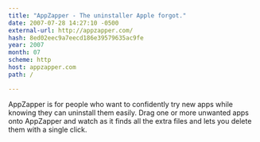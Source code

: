 ```yaml
---
title: "AppZapper - The uninstaller Apple forgot."
date: 2007-07-28 14:27:10 -0500
external-url: http://appzapper.com/
hash: 8ed02eec9a7eecd186e39579635ac9fe
year: 2007
month: 07
scheme: http
host: appzapper.com
path: /

---
```


AppZapper is for people who want to confidently try new apps while knowing they can uninstall them easily. Drag one or more unwanted apps onto AppZapper and watch as it finds all the extra files and lets you delete them with a single click.

